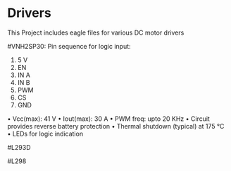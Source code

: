 # Drivers
This Project includes eagle files for various DC motor drivers

#VNH2SP30:
Pin sequence for logic input:
   1. 5 V
   2. EN
   3. IN A
   4. IN B
   5. PWM
   6. CS
   7. GND
   
  • Vcc(max): 41 V
  • Iout(max): 30 A
  • PWM freq: upto 20 KHz
  • Circuit provides reverse battery protection
  • Thermal shutdown (typical) at 175 °C
  • LEDs for logic indication

#L293D

#L298


